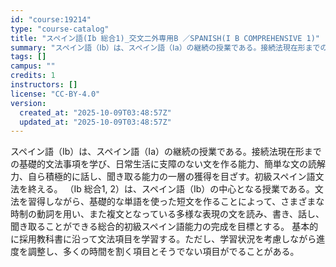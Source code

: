 ```yaml
---
id: "course:19214"
type: "course-catalog"
title: "スペイン語(Ib 総合1)_交文二外専用B ／SPANISH(I B COMPREHENSIVE 1)"
summary: "スペイン語（Ⅰb）は、スペイン語（Ⅰa）の継続の授業である。接続法現在形までの基礎的文法事項を学び、日常生活に支障のない文を作る能力、簡単な文の読解力、自ら積極的に話し、聞き取る能力の一層の獲得を目ざす。初級スペイン語文法を終える。 （Ⅰb…"
tags: []
campus: ""
credits: 1
instructors: []
license: "CC-BY-4.0"
version:
  created_at: "2025-10-09T03:48:57Z"
  updated_at: "2025-10-09T03:48:57Z"
---
```

スペイン語（Ⅰb）は、スペイン語（Ⅰa）の継続の授業である。接続法現在形までの基礎的文法事項を学び、日常生活に支障のない文を作る能力、簡単な文の読解力、自ら積極的に話し、聞き取る能力の一層の獲得を目ざす。初級スペイン語文法を終える。 （Ⅰb 総合1, 2）は、スペイン語（Ⅰb）の中心となる授業である。文法を習得しながら、基礎的な単語を使った短文を作ることによって、さまざまな時制の動詞を用い、また複文となっている多様な表現の文を読み、書き、話し、聞き取ることができる総合的初級スペイン語能力の完成を目標とする。 基本的に採用教科書に沿って文法項目を学習する。ただし、学習状況を考慮しながら進度を調整し、多くの時間を割く項目とそうでない項目がでることがある。
